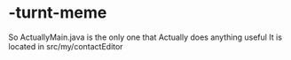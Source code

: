 # -turnt-meme
So ActuallyMain.java is the only one that Actually does anything useful
It is located in src/my/contactEditor
